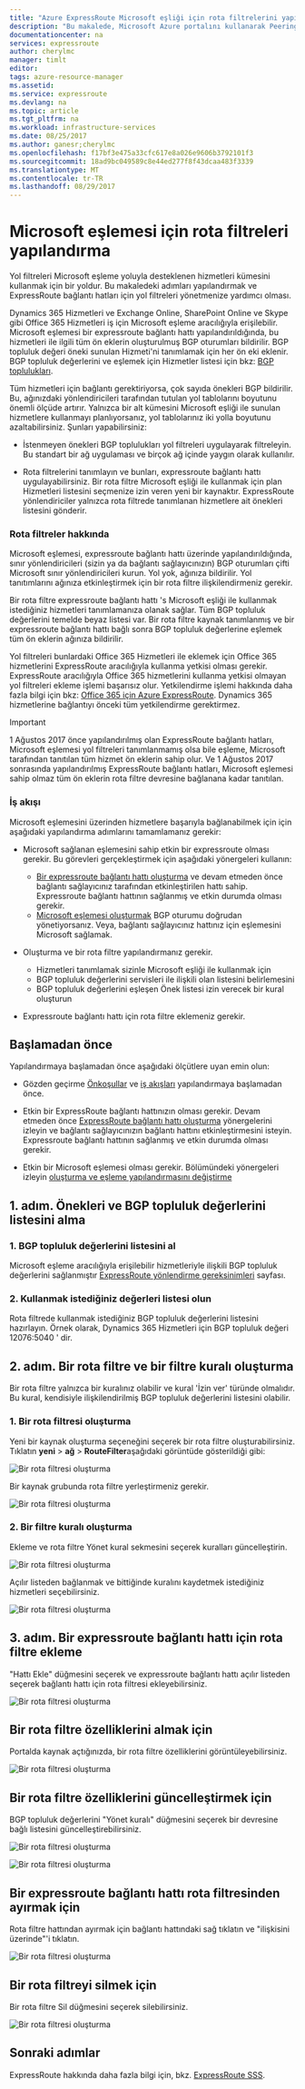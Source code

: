 ```yaml
---
title: "Azure ExpressRoute Microsoft eşliği için rota filtrelerini yapılandırın: portalı | Microsoft Docs"
description: "Bu makalede, Microsoft Azure portalını kullanarak Peering için yol filtrelerini yapılandırmak açıklar"
documentationcenter: na
services: expressroute
author: cherylmc
manager: timlt
editor: 
tags: azure-resource-manager
ms.assetid: 
ms.service: expressroute
ms.devlang: na
ms.topic: article
ms.tgt_pltfrm: na
ms.workload: infrastructure-services
ms.date: 08/25/2017
ms.author: ganesr;cherylmc
ms.openlocfilehash: f17bf3e475a33cfc617e8a026e9606b3792101f3
ms.sourcegitcommit: 18ad9bc049589c8e44ed277f8f43dcaa483f3339
ms.translationtype: MT
ms.contentlocale: tr-TR
ms.lasthandoff: 08/29/2017
---
```

# <a name="configure-route-filters-for-microsoft-peering"></a>Microsoft eşlemesi için rota filtreleri yapılandırma

Yol filtreleri Microsoft eşleme yoluyla desteklenen hizmetleri kümesini kullanmak için bir yoldur. Bu makaledeki adımları yapılandırmak ve ExpressRoute bağlantı hatları için yol filtreleri yönetmenize yardımcı olması.

Dynamics 365 Hizmetleri ve Exchange Online, SharePoint Online ve Skype gibi Office 365 Hizmetleri iş için Microsoft eşleme aracılığıyla erişilebilir. Microsoft eşlemesi bir expressroute bağlantı hattı yapılandırıldığında, bu hizmetleri ile ilgili tüm ön eklerin oluşturulmuş BGP oturumları bildirilir. BGP topluluk değeri öneki sunulan Hizmeti'ni tanımlamak için her ön eki eklenir. BGP topluluk değerlerini ve eşlemek için Hizmetler listesi için bkz: [BGP toplulukları](expressroute-routing.md#bgp).

Tüm hizmetleri için bağlantı gerektiriyorsa, çok sayıda önekleri BGP bildirilir. Bu, ağınızdaki yönlendiricileri tarafından tutulan yol tablolarını boyutunu önemli ölçüde artırır. Yalnızca bir alt kümesini Microsoft eşliği ile sunulan hizmetlere kullanmayı planlıyorsanız, yol tablolarınız iki yolla boyutunu azaltabilirsiniz. Şunları yapabilirsiniz:

- İstenmeyen önekleri BGP toplulukları yol filtreleri uygulayarak filtreleyin. Bu standart bir ağ uygulaması ve birçok ağ içinde yaygın olarak kullanılır.

- Rota filtrelerini tanımlayın ve bunları, expressroute bağlantı hattı uygulayabilirsiniz. Bir rota filtre Microsoft eşliği ile kullanmak için plan Hizmetleri listesini seçmenize izin veren yeni bir kaynaktır. ExpressRoute yönlendiriciler yalnızca rota filtrede tanımlanan hizmetlere ait önekleri listesini gönderir.

### <a name="about"></a>Rota filtreler hakkında

Microsoft eşlemesi, expressroute bağlantı hattı üzerinde yapılandırıldığında, sınır yönlendiricileri (sizin ya da bağlantı sağlayıcınızın) BGP oturumları çifti Microsoft sınır yönlendiricileri kurun. Yol yok, ağınıza bildirilir. Yol tanıtımlarını ağınıza etkinleştirmek için bir rota filtre ilişkilendirmeniz gerekir.

Bir rota filtre expressroute bağlantı hattı 's Microsoft eşliği ile kullanmak istediğiniz hizmetleri tanımlamanıza olanak sağlar. Tüm BGP topluluk değerlerini temelde beyaz listesi var. Bir rota filtre kaynak tanımlanmış ve bir expressroute bağlantı hattı bağlı sonra BGP topluluk değerlerine eşlemek tüm ön eklerin ağınıza bildirilir.

Yol filtreleri bunlardaki Office 365 Hizmetleri ile eklemek için Office 365 hizmetlerini ExpressRoute aracılığıyla kullanma yetkisi olması gerekir. ExpressRoute aracılığıyla Office 365 hizmetlerini kullanma yetkisi olmayan yol filtreleri ekleme işlemi başarısız olur. Yetkilendirme işlemi hakkında daha fazla bilgi için bkz: [Office 365 için Azure ExpressRoute](https://support.office.com/article/Azure-ExpressRoute-for-Office-365-6d2534a2-c19c-4a99-be5e-33a0cee5d3bd). Dynamics 365 hizmetlerine bağlantıyı önceki tüm yetkilendirme gerektirmez.

> [!IMPORTANT]
> 1 Ağustos 2017 önce yapılandırılmış olan ExpressRoute bağlantı hatları, Microsoft eşlemesi yol filtreleri tanımlanmamış olsa bile eşleme, Microsoft tarafından tanıtılan tüm hizmet ön eklerin sahip olur. Ve 1 Ağustos 2017 sonrasında yapılandırılmış ExpressRoute bağlantı hatları, Microsoft eşlemesi sahip olmaz tüm ön eklerin rota filtre devresine bağlanana kadar tanıtılan.
> 
> 

### <a name="workflow"></a>İş akışı

Microsoft eşlemesini üzerinden hizmetlere başarıyla bağlanabilmek için için aşağıdaki yapılandırma adımlarını tamamlamanız gerekir:

- Microsoft sağlanan eşlemesini sahip etkin bir expressroute olması gerekir. Bu görevleri gerçekleştirmek için aşağıdaki yönergeleri kullanın:
  - [Bir expressroute bağlantı hattı oluşturma](expressroute-howto-circuit-portal-resource-manager.md) ve devam etmeden önce bağlantı sağlayıcınız tarafından etkinleştirilen hattı sahip. Expressroute bağlantı hattının sağlanmış ve etkin durumda olması gerekir.
  - [Microsoft eşlemesi oluşturmak](expressroute-howto-routing-portal-resource-manager.md) BGP oturumu doğrudan yönetiyorsanız. Veya, bağlantı sağlayıcınız hattınız için eşlemesini Microsoft sağlamak.

-  Oluşturma ve bir rota filtre yapılandırmanız gerekir.
    - Hizmetleri tanımlamak sizinle Microsoft eşliği ile kullanmak için
    - BGP topluluk değerlerini servisleri ile ilişkili olan listesini belirlemesini
    - BGP topluluk değerlerini eşleşen Önek listesi izin verecek bir kural oluşturun

-  Expressroute bağlantı hattı için rota filtre eklemeniz gerekir.

## <a name="before-you-begin"></a>Başlamadan önce

Yapılandırmaya başlamadan önce aşağıdaki ölçütlere uyan emin olun:

 - Gözden geçirme [Önkoşullar](expressroute-prerequisites.md) ve [iş akışları](expressroute-workflows.md) yapılandırmaya başlamadan önce.

 - Etkin bir ExpressRoute bağlantı hattınızın olması gerekir. Devam etmeden önce [ExpressRoute bağlantı hattı oluşturma](expressroute-howto-circuit-portal-resource-manager.md) yönergelerini izleyin ve bağlantı sağlayıcınızın bağlantı hattını etkinleştirmesini isteyin. Expressroute bağlantı hattının sağlanmış ve etkin durumda olması gerekir.

 - Etkin bir Microsoft eşlemesi olması gerekir. Bölümündeki yönergeleri izleyin [oluşturma ve eşleme yapılandırmasını değiştirme](expressroute-howto-routing-portal-resource-manager.md)


## <a name="prefixes"></a>1. adım. Önekleri ve BGP topluluk değerlerini listesini alma

### <a name="1-get-a-list-of-bgp-community-values"></a>1. BGP topluluk değerlerini listesini al

Microsoft eşleme aracılığıyla erişilebilir hizmetleriyle ilişkili BGP topluluk değerlerini sağlanmıştır [ExpressRoute yönlendirme gereksinimleri](expressroute-routing.md) sayfası.

### <a name="2-make-a-list-of-the-values-that-you-want-to-use"></a>2. Kullanmak istediğiniz değerleri listesi olun

Rota filtrede kullanmak istediğiniz BGP topluluk değerlerini listesini hazırlayın. Örnek olarak, Dynamics 365 Hizmetleri için BGP topluluk değeri 12076:5040 ' dir.

## <a name="filter"></a>2. adım. Bir rota filtre ve bir filtre kuralı oluşturma

Bir rota filtre yalnızca bir kuralınız olabilir ve kural 'İzin ver' türünde olmalıdır. Bu kural, kendisiyle ilişkilendirilmiş BGP topluluk değerlerini listesini olabilir.

### <a name="1-create-a-route-filter"></a>1. Bir rota filtresi oluşturma
Yeni bir kaynak oluşturma seçeneğini seçerek bir rota filtre oluşturabilirsiniz. Tıklatın **yeni** > **ağ** > **RouteFilter**aşağıdaki görüntüde gösterildiği gibi:

![Bir rota filtresi oluşturma](.\media\how-to-routefilter-portal\CreateRouteFilter1.png)

Bir kaynak grubunda rota filtre yerleştirmeniz gerekir. 

![Bir rota filtresi oluşturma](.\media\how-to-routefilter-portal\CreateRouteFilter.png)

### <a name="2-create-a-filter-rule"></a>2. Bir filtre kuralı oluşturma

Ekleme ve rota filtre Yönet kural sekmesini seçerek kuralları güncelleştirin.

![Bir rota filtresi oluşturma](.\media\how-to-routefilter-portal\ManageRouteFilter.png)


Açılır listeden bağlanmak ve bittiğinde kuralını kaydetmek istediğiniz hizmetleri seçebilirsiniz.

![Bir rota filtresi oluşturma](.\media\how-to-routefilter-portal\AddRouteFilterRule.png)


## <a name="attach"></a>3. adım. Bir expressroute bağlantı hattı için rota filtre ekleme

"Hattı Ekle" düğmesini seçerek ve expressroute bağlantı hattı açılır listeden seçerek bağlantı hattı için rota filtresi ekleyebilirsiniz.

![Bir rota filtresi oluşturma](.\media\how-to-routefilter-portal\AddCktToRouteFilter.png)

## <a name="getproperties"></a>Bir rota filtre özelliklerini almak için

Portalda kaynak açtığınızda, bir rota filtre özelliklerini görüntüleyebilirsiniz.

![Bir rota filtresi oluşturma](.\media\how-to-routefilter-portal\ViewRouteFilter.png)


## <a name="updateproperties"></a>Bir rota filtre özelliklerini güncelleştirmek için

BGP topluluk değerlerini "Yönet kuralı" düğmesini seçerek bir devresine bağlı listesini güncelleştirebilirsiniz.


![Bir rota filtresi oluşturma](.\media\how-to-routefilter-portal\ManageRouteFilter.png)

![Bir rota filtresi oluşturma](.\media\how-to-routefilter-portal\AddRouteFilterRule.png) 


## <a name="detach"></a>Bir expressroute bağlantı hattı rota filtresinden ayırmak için

Rota filtre hattından ayırmak için bağlantı hattındaki sağ tıklatın ve "ilişkisini üzerinde"'i tıklatın.

![Bir rota filtresi oluşturma](.\media\how-to-routefilter-portal\DetachRouteFilter.png) 


## <a name="delete"></a>Bir rota filtreyi silmek için

Bir rota filtre Sil düğmesini seçerek silebilirsiniz. 

![Bir rota filtresi oluşturma](.\media\how-to-routefilter-portal\DeleteRouteFilter.png) 

## <a name="next-steps"></a>Sonraki adımlar

ExpressRoute hakkında daha fazla bilgi için, bkz. [ExpressRoute SSS](expressroute-faqs.md).